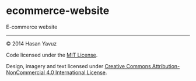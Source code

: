 ecommerce-website
=================

E-commerce website

---

© 2014 Hasan Yavuz

Code licensed under the [MIT License](LICENSE).

Design, imagery and text licensed under [Creative Commons Attribution-NonCommercial 4.0 International License](http://creativecommons.org/licenses/by-nc/4.0/).
